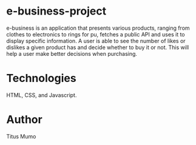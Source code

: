 # e-business-project
e-business is an application that presents various products, ranging from clothes to electronics to rings for pu, fetches a public API and uses it to display specific information. A user is able to see the number of likes or dislikes a given product has and decide whether to buy it or not. This will help a user make better decisions when purchasing.

# Technologies 
HTML, CSS, and Javascript.

# Author 
Titus Mumo 
